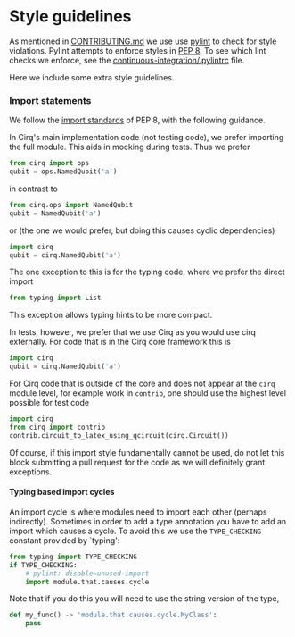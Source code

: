 # Style guidelines

As mentioned in [CONTRIBUTING.md](CONTRIBUTING.md) we use use [pylint](https://www.pylint.org/) 
to check for style violations.  Pylint attempts to enforce styles in 
[PEP 8](https://www.python.org/dev/peps/pep-0008/). To see which lint checks we enforce, see the 
[continuous-integration/.pylintrc](continuous-integration/.pylintrc) file.

Here we include some extra style guidelines.

### Import statements

We follow the [import standards](https://www.python.org/dev/peps/pep-0008/#imports) of PEP 8, 
with the following guidance.  

In Cirq's main implementation code (not testing code), we prefer importing the full module. This
aids in mocking during tests.  Thus we prefer
```python
from cirq import ops
qubit = ops.NamedQubit('a')
```
in contrast to
```python
from cirq.ops import NamedQubit
qubit = NamedQubit('a')
``` 
or (the one we would prefer, but doing this causes cyclic dependencies)
```python
import cirq
qubit = cirq.NamedQubit('a')
```
The one exception to this is for the typing code, where we prefer the direct import 
```python
from typing import List
```
This exception allows typing hints to be more compact. 

In tests, however, we prefer that we use Cirq as you would use cirq externally. For code
that is in the Cirq core framework this is
```python
import cirq
qubit = cirq.NamedQubit('a')
```
For Cirq code that is outside of the core and does not appear at the `cirq` module level, 
for example work in `contrib`, one should use the highest level possible for test code
```python
import cirq
from cirq import contrib
contrib.circuit_to_latex_using_qcircuit(cirq.Circuit())
``` 

Of course, if this import style fundamentally cannot be used, do not let this block submitting
a pull request for the code as we will definitely grant exceptions.

#### Typing based import cycles

An import cycle is where modules need to import each other (perhaps indirectly).
Sometimes in order to add a type annotation you have to add an import which
causes a cycle. To avoid this we use the `TYPE_CHECKING` constant provided 
by `typing':
```python
from typing import TYPE_CHECKING
if TYPE_CHECKING:
    # pylint: disable=unused-import
    import module.that.causes.cycle
```
Note that if you do this you will need to use the string version of the type,
```python
def my_func() -> 'module.that.causes.cycle.MyClass':
    pass
```
